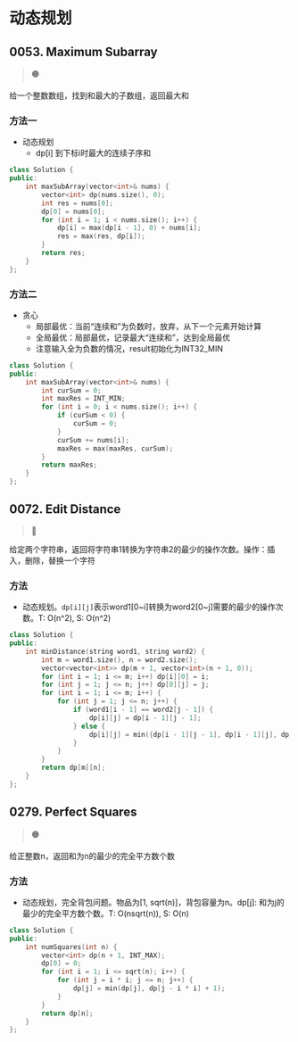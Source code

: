 # 动态规划

## 0053. Maximum Subarray

> :orange_circle:

给一个整数数组，找到和最大的子数组，返回最大和

### 方法一

* 动态规划
  * dp[i] 到下标i时最大的连续子序和

```cpp
class Solution {
public:
    int maxSubArray(vector<int>& nums) {
        vector<int> dp(nums.size(), 0);
        int res = nums[0];
        dp[0] = nums[0];
        for (int i = 1; i < nums.size(); i++) {
            dp[i] = max(dp[i - 1], 0) + nums[i];
            res = max(res, dp[i]);
        }
        return res;
    }
};
```

### 方法二

* 贪心
  * 局部最优：当前“连续和”为负数时，放弃，从下一个元素开始计算
  * 全局最优：局部最优，记录最大“连续和”，达到全局最优
  * 注意输入全为负数的情况，result初始化为INT32_MIN

```cpp
class Solution {
public:
    int maxSubArray(vector<int>& nums) {
        int curSum = 0;
        int maxRes = INT_MIN;
        for (int i = 0; i < nums.size(); i++) {
            if (curSum < 0) {
                curSum = 0;
            }
            curSum += nums[i];
            maxRes = max(maxRes, curSum);
        }
        return maxRes;
    }
};
```

## 0072. Edit Distance

> :red_circle:

给定两个字符串，返回将字符串1转换为字符串2的最少的操作次数。操作：插入，删除，替换一个字符

### 方法

- 动态规划。`dp[i][j]`表示word1[0~i]转换为word2[0~j]需要的最少的操作次数。T: O(n^2), S: O(n^2)

```cpp
class Solution {
public:
    int minDistance(string word1, string word2) {
        int m = word1.size(), n = word2.size();
        vector<vector<int>> dp(m + 1, vector<int>(n + 1, 0));
        for (int i = 1; i <= m; i++) dp[i][0] = i;
        for (int j = 1; j <= n; j++) dp[0][j] = j;
        for (int i = 1; i <= m; i++) {
            for (int j = 1; j <= n; j++) {
                if (word1[i - 1] == word2[j - 1]) {
                    dp[i][j] = dp[i - 1][j - 1];
                } else {
                    dp[i][j] = min({dp[i - 1][j - 1], dp[i - 1][j], dp[i][j - 1]}) + 1;
                }
            }
        }
        return dp[m][n];
    }
};
```

## 0279. Perfect Squares

> :orange_circle:

给正整数n，返回和为n的最少的完全平方数个数

### 方法

- 动态规划，完全背包问题。物品为[1, sqrt(n)]，背包容量为n。dp[j]: 和为j的最少的完全平方数个数。T: O(nsqrt(n)), S: O(n)

```cpp
class Solution {
public:
    int numSquares(int n) {
        vector<int> dp(n + 1, INT_MAX);
        dp[0] = 0;
        for (int i = 1; i <= sqrt(n); i++) {
            for (int j = i * i; j <= n; j++) {
                dp[j] = min(dp[j], dp[j - i * i] + 1);
            }
        }
        return dp[n];
    }
};
```

